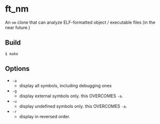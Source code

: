 # ft_nm

An `nm` clone that can analyze ELF-formatted object / executable files
(in the near future.)

## Build

`$ make`

## Options

- `-a`
  - display all symbols, including debugging ones
- `-g`
  - display external symbols only. this OVERCOMES `-a`.
- `-u`
  - display undefined symbols only. this OVERCOMES `-a`.
- `-r`
  - display in reversed order.
